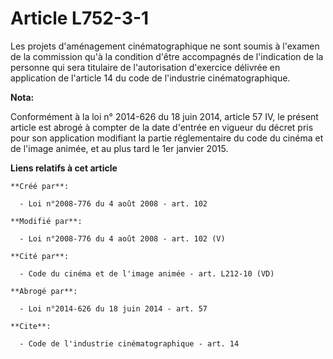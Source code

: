 # Article L752-3-1

Les projets d'aménagement cinématographique ne sont soumis à l'examen de la commission qu'à la condition d'être accompagnés
de l'indication de la personne qui sera titulaire de l'autorisation d'exercice délivrée en application de l'article 14 du
code de l'industrie cinématographique.

**Nota:**

Conformément à la loi n° 2014-626 du 18 juin 2014, article 57 IV, le présent article est abrogé à compter de la date d'entrée
en vigueur du décret pris pour son application modifiant la partie réglementaire du code du cinéma et de l'image animée, et
au plus tard le 1er janvier 2015.

**Liens relatifs à cet article**

	**Créé par**:

	  - Loi n°2008-776 du 4 août 2008 - art. 102

	**Modifié par**:

	  - Loi n°2008-776 du 4 août 2008 - art. 102 (V)

	**Cité par**:

	  - Code du cinéma et de l'image animée - art. L212-10 (VD)

	**Abrogé par**:

	  - Loi n°2014-626 du 18 juin 2014 - art. 57

	**Cite**:

	  - Code de l'industrie cinématographique - art. 14
